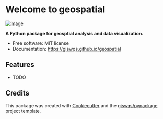 # Welcome to geospatial


[![image](https://img.shields.io/pypi/v/geospatial.svg)](https://pypi.python.org/pypi/geospatial)


**A Python package for geosptial analysis and data visualization.**


-   Free software: MIT license
-   Documentation: <https://giswqs.github.io/geospatial>
    

## Features

-   TODO

## Credits

This package was created with [Cookiecutter](https://github.com/cookiecutter/cookiecutter) and the [giswqs/pypackage](https://github.com/giswqs/pypackage) project template.
